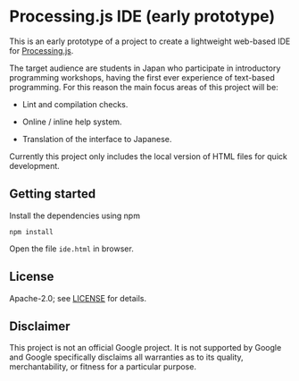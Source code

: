 # Processing.js IDE (early prototype)

This is an early prototype of a project to create a lightweight web-based IDE
for [Processing.js](http://processingjs.org/).

The target audience are students in Japan who participate in introductory
programming workshops, having the first ever experience of text-based
programming. For this reason the main focus areas of this project will be:

*   Lint and compilation checks.

*   Online / inline help system.

*   Translation of the interface to Japanese.

Currently this project only includes the local version of HTML files for quick
development.

## Getting started

Install the dependencies using npm

    npm install

Open the file `ide.html` in browser.

## License

Apache-2.0; see [LICENSE](LICENSE) for details.

## Disclaimer

This project is not an official Google project. It is not supported by Google
and Google specifically disclaims all warranties as to its quality,
merchantability, or fitness for a particular purpose.
